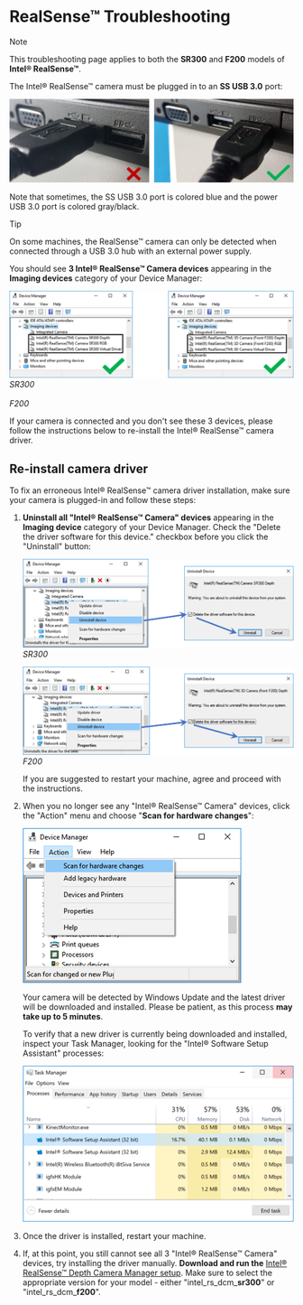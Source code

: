 # RealSense™ Troubleshooting

> [!NOTE]
> This troubleshooting page applies to both the **SR300** and **F200** models of **Intel® RealSense™**.

The Intel® RealSense™ camera must be plugged in to an **SS USB 3.0** port:

![RealSense USB Port](Images\RealSensePort.png)

Note that sometimes, the SS USB 3.0 port is colored blue and the power USB 3.0 port is colored gray/black.

> [!TIP]
> On some machines, the RealSense™ camera can only be detected when connected through a USB 3.0 hub with an external power supply.

You should see **3 Intel® RealSense™ Camera devices** appearing in the **Imaging devices** category of your Device Manager:

![Device Manager](Images\RealSenseDeviceManager.png)
*SR300<img hspace="267"/>F200*

If your camera is connected and you don't see these 3 devices, please follow the instructions below to re-install the Intel® RealSense™ camera driver.

## Re-install camera driver

To fix an erroneous Intel® RealSense™ camera driver installation, make sure your camera is plugged-in and follow these steps:

1. **Uninstall all "Intel® RealSense™ Camera" devices** appearing in the **Imaging device** category of your Device Manager. Check the "Delete the driver software for this device." checkbox before you click the "Uninstall" button:

    ![Uninstall RealSense devices](Images\RealSenseUninstallDevice.png)
    *SR300*

    ![Uninstall RealSense devices](Images\RealSenseUninstallDeviceF200.png)
    *F200*

    If you are suggested to restart your machine, agree and proceed with the instructions.

1. When you no longer see any "Intel® RealSense™ Camera" devices, click the "Action" menu and choose "**Scan for hardware changes**":

    ![Scan changes](Images\RealSenseScanChanges.png)

    Your camera will be detected by Windows Update and the latest driver will be downloaded and installed. Please be patient, as this process **may take up to 5 minutes**.

    To verify that a new driver is currently being downloaded and installed, inspect your Task Manager, looking for the "Intel® Software Setup Assistant" processes:

    ![Task Manager Intel Setup](Images\RealSenseSetupTaskManager.png)

1. Once the driver is installed, restart your machine.

1. If, at this point, you still cannot see all 3 "Intel® RealSense™ Camera" devices, try installing the driver manually. **Download and run the** [Intel® RealSense™ Depth Camera Manager setup](https://downloadcenter.intel.com/download/25044/Intel-RealSense-Depth-Camera-Manager). Make sure to select the appropriate version for your model - either "intel_rs_dcm_**sr300**" or "intel_rs_dcm_**f200**".